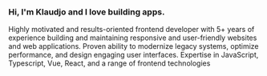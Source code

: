 ### Hi, I'm Klaudjo and I love building apps.
Highly motivated and results-oriented frontend developer with 5+ years of experience building and maintaining responsive and user-friendly websites and web applications. Proven ability to modernize legacy systems, optimize performance, and design engaging user interfaces. Expertise in JavaScript, Typescript, Vue, React, and a range of frontend technologies

<!--
[01/01][02/01][03/01][04/01][05/01][06/01][07/01]
-->
